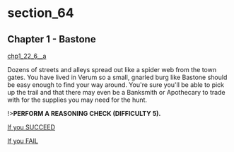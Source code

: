 
# section_64

## Chapter 1 - Bastone

[chp1_22_6__a](../../decomp/app/src/main/res/raw/chp1_22_6__a.mp3 ':include :type=audio')

Dozens of streets and alleys spread out like a spider web from the town gates. You have lived in Verum so a small, gnarled burg like Bastone should be easy enough to find your way around. You're sure you'll be able to pick up the trail and that there may even be a Banksmith or Apothecary to trade with for the supplies you may need for the hunt.

!>**PERFORM A REASONING CHECK (DIFFICULTY 5).**  

[If you SUCCEED](output/chapter1/section_32.md)

[If you FAIL](output/chapter1/section_70.md)


